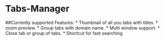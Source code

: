 # Tabs-Manager
##Currently supported Features:
	* Thumbnail of all you tabs with titles.
	* zoom preview.
	* Group tabs with domain name.
	* Multi window support.
	* Close tab or group of tabs.
	* Shortcut for fast searching
